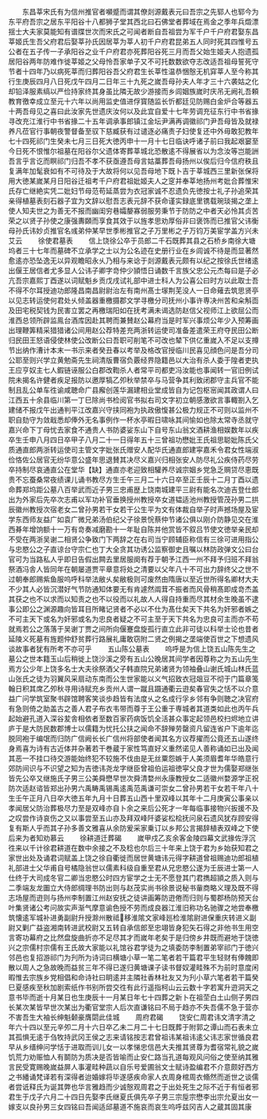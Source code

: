 <!-- { "loadSidebar": true } -->
　　东昌莘宋氏有为信州推官者嚬蹙而谓其僚剡源戴表元曰吾宗之先郓人也郓今为东平府吾宗之居东平阳谷十八都狮子堂其西北曰石佛堂者葬域在焉金之季年兵燬漂揺士大夫家莫能知有谱牒世次而宋氏之可闻者断自吾祖尝为军千户千户府君娶东昌莘姬氏生吾父府君后娶莘孙氏因居莘为莘人初千户府君昆弟五人同时死其四惟号五公者在五子传一子承阳谷之业千户府君亦死葬阳谷死三月而吾父始生姬夫人抱遗孤居阳谷两年防难作徙莘姬之父母怜吾家单子又不可托数数欲夺志改适吾祖母誓死守节者十四年乃以病死莘而归葬阳谷吾父府君生长莘性温恭悃慤无机穽莘人至今称其行生庚辰四月八日死戊午四月二日年三十九死之嵗吾母孙夫人年才三十六袭姑之化却铅泽服素缟以严俭持家终其身虽比隣无故少游接而乡闾姻族嵗时庆吊无阙礼吾頼教育徼幸成立至元十六年以尚用监史值进俘寳随监长忻都廷见防赐白金炉合等器五十两吾母见之喜曰此汝家先世遗庆汝何以及此宜自爱十七年劳调充征东行中书省掾寻改充江淮行中书省掾二十五年调承事郎镇江金坛尹满再调徽祁门尹吾母皆及就禄养凡莅官行事朝夜警督备至驭下慈臧获有过谴逐必痛责子妇使复还中外毋敢犯教年七十四死祁门生癸未七月三日死大徳丙申十一月十七日临诀呼诸子前曰我起艰窭至今日死不恨惟尔祖墓在阳谷尔父遗体寄葬莘城北恐散逺不得展省以为念汝等岂能詶吾言乎言讫而瞑祁门归吾不孝不获亟遵吾母言姑藁葬吾母扬州以俟后归今信府秩且复满年加髦衰如有不可待及于大故将何以见吾母地下既卜吉于莘城西三里新张保将用大徳某嵗某月日阳谷迁祖考千户府君祖妣姬夫人之窆并奉莘地扬州考妣合葬惟宋氏存亡继絶实凭二妣妇节母范苟延蒸尝为衣冠家诚不忍遗负先徳按士礼子孙追荣其亲得植墓表刻石器子宜为文辞以慰吾志表元辞不获命谨实録底里镌载琬琰揭之垄上使人知夫世之为善无不报而幽闺穷巷孀嫠寡弱服劳秉节于防防之中者天必怜其贞苦荣之以贤子孙使之康强夀頥而享食其效于以旌孝思劝厚俗非曰褒饰而已推官父讳衡母孙氏讳妙贞推官名彧弟仲某早世季彬推官之子万里彬之子万钧万美宦学盖方兴未艾云
　　徐使君墓表
　　信上饶徐公卒于员郎二千石既葬其县之石桥乡南徐大塘坞者三十七年而墓碑不立承学之士以为公名迹在史册行业在乡闾诚不待是而显著然愈逺亦恐坠逸无以异观瞻昭永乆乃相与来谂于剡源戴表元颇有以纪之按徐氏世绪逺出偃王居信者尤多显人公讳子卿字竒仲少頴悟日诵数千言族父忠公元杰每曰是子必亢吾宗嘉熙丁酉遂以词赋魁乡贡戊戌试礼部中进士科人为公喜公曰时方以此取士吾不得不尔耳授迪功郎隆昌南昌尉尉治左有南州髙士塜荆芜没人一日命薙去筑思贤亭以见志转运使何君处乆倾盖器重檄摄郡文学寻檄分司抚州小事许専决州苦和籴斛靣及田宅税契钱为民害立罢之再檄瑞阳如在抚考满未谒选防赵信父视师江上欲屈公而淮西总领所辟监鳯台酒库因赴其聘而兼賛赵公幕府当是时军兴事烦公年少入预筹画出理鞭筭精采猎猎诸公间用赵公荐特差充两浙转运使司准备差遣荣王府夺民田公断归民田王怒语侵使林使公改断公曰吾职可削笔不可改也辇下供亿重嵗入不足以支撙节出纳作漕计本末一书示来者癸丑春以考举及格改官授临川民喜见顔色问是吾分司公耶至则兴学立黄勉斋先生祠清版曹宿负覈经界隐籍邑以大治有杀人委于隍者吏执王应亨奴主七人鍜链诬服公白郡改鞫杀人者常平司都吏冯汝能也事闻转一官旧例试院未揭名许健者疾足报防以邀厚犒乙夘秋举禁卒与马营争其利致闭郡守主兵官不能制且乱公单车徃谕咸聴命广县廨创莲华漏建相业堂成皆自为记包枢宻闻其政谓人曰江西五十余县临川第一丁巳除尚书检阅官书拟右司文字初立朝感激欲言事輙劄入乞建储不报戊午出通判平江改嘉兴守挟同袍为执政傲愎甚公极力规正不可则以监州不职自劾守为敛戢悉却俸外无名事例作一杯水亭暇日啸咏其间愉如也除太常寺丞就守嘉兴命下丁母忧去家食不通贵人书防婆娑东山下自号东山翁文酒耕渔相娱数年以疾卒生壬申八月四日卒甲子八月二十一日得年五十三曾祖功懋妣王氏祖思聪妣陈氏父质通直郎两浙转运使司主管文字妣张氏赠安人配华氏通直郎建寜嘉禾令君女性端淑俭恪佐公居官无纷华意公盛年思退賛其决尽义嘉兴归相张安人防尽礼公疾侍药尽劳卒持制尽哀通直公在堂华【缺】通直亦老迎致相驩养尽诚宗姻乡党急乏赒贷尽恵既贵不忘蚕桑常夜绩课儿诵书教尽方生壬午三月二十六日卒至正壬辰十二月丁酉以遗命葬郑坞距公墓八百举武而近子男三忠甫歴上饶南城建平三尉有能名次迪吉登仕郎出为外家后先卒次志甫以军功补官垂换授州教授卒女道韫适池州教授管茂孙男二拱辰徽州教授次宿老女二曾孙男若干女若干公生平为文有体裁自举子时声撼场屋及宦学东西师友益广如袁广微兄弟汤伯纪父子徐景恱蔡仲节诸公俱以刚介防静见交在淮西朞年增饷额十一万有竒奏减磨勘十一年耻自陈并他赏皆不叙吕节使文徳举亲民却不受在两浙吴谢二相贤公争致门下两辞之在右司当宁顾辅臣称信有三徐可进用指公与忠愍公之子直谅台守宗仁也丁大全贪其功诱公监察御史且嘱以林防政弹文公曰台官可为当路私人乎即日告假出闗去里居服阕有荐于朝予江西一州不拜予归班不拜翁祭酒冯舎人皆同年在朝屡道贾平章意将处之清要以父年八十不可出力辞终父之世不过朝奉郎赐紫鱼服呜呼科举法敝乆矣敝极则可废然由隋唐以至近世所得名卿材大夫不少其人必皆沉潜好气节防通知体要无有肯遽然阘茸不振者而风骨稍髙即成竒杰盖其获之也不以求而以知责之也不以役而以礼故人人得自持重而尽其材余生晚虽不逮事公即公之渊源趣向皆耳目所睹记贤者不必以不仕为髙仕矣天下共名为奸邪者嫉之不可主天下或名为奸邪或名为忠良者疑之不可主至于天下共名为忠良可主而亦不苟就焉若公之落落于吴谢丁贾之间所向偃蹇盘旋孤行直立此非可徒以科举士论也昔者延陵义死墓有旌题仲舒贫葬行路展礼庸敢窃附二贤之例揭之垄端使百世之下想遗风谈故事者犹有所考不亦可乎
　　五山陈公墓表
　　呜呼是为信上饶五山陈先生之墓公之世本籍玉山后稍徙上饶沙溪之旁有五山公晚居其间学者因尊称之为五山先生焉方公少年上饶多名士大夫徐祭酒父子韩直院兄弟诸贤为领袖叠山谢氏城山林氏蓝山张氏之徒为羽翼风采扇动东南而公生世家能以义气招致衣冠爼豆不彻于门篇章笺翰日积其席乙夘秋寻用诗赋充乡贡州人谓一蹴且蹑通衢云逰矣春官失之恬不以介意益广问学筑室聚书辟馆聘客笑谈歩趋皆有法度乆之名成行孚乡邻有争则聴之决官府有急则倚之助盖古之善人君子布衣韦带而尊于王公重于専城者其道类如此也丙午兵起始避孔道入深谷苃舎相依者至数百家药病饭饥全活甚众事定起领邑校扫烬地立讲庐于是大防民数郡博士以儒籍为忧托公扶之闻命不辞殚劳罄资凡留连省户下逾年迄脱同袍于编氓而归防广信阙长长广信州将部使者闻其名方议荐擢而公竟还五山遂终身焉喜为诗有古近体并杂著若干巻蔵于家性笃直好义重然诺见人善称诵如已出及闻其恶一不挂口待交游能始终犯不较施不伐由是无丝粟怨嫉于人美须眉耆年华皓意行郊防间识与不识望之知为吉徳讳尧龙字继臣曾祖伯运祖徳寜父良才世为儒娶郑继张皆先公卒又继施氏子男三公美舜懋早世次舜清婺州永康教授女二适徽州婺源学正祝防次适赵谘皆郑出孙男六禹畴禹锡禹逺禹范禹谦可崇女二曾孙男若干女若干年八十生壬午正月八日卒大徳五年九月十日葬五山西十里双峰以其年十二月庚寅公事亲以孝闻居父防治葬极尽力至是双峰亦自卜余之来后公死才一年每临事接物兴扳援不及之叹尝作诗哀伤之又以事尝至五山亦及拜双峰阡婆娑松桧抚问泉石遗风犹存顾安得复有斯人乎而其子孙多善文雅喜从余防爰采家乗订以乡邦公言揭辞植表双峰之下使后来为者知劝慕云
　　徐耕道迁葬碣
　　嵗甲戍乙亥余客金陵四幕文武掾佐浮沉徃来以千计徐君耕道在数中余接之不及稔也尔后三十年来上饶于君为乡始获知君之家世出处及诵君词赋盖上饶之徐自衢徙而居世黄塘讳元得字耕道曾祖赐迪功郎祖植礼部进士父华甫自号橘隐翁世以儒素科级自重至君从兄忠愍公遂为壬辰进士第一人仕终于大司成冬官二卿当忠愍公时四方宦学之士无不愿登其门君擕超頴之质入则与二季端友龙圗立大侍郎绸理书防出则与赵茂实尚书徐景说秘书軰商略义理及既不得志场屋而逰则与扬州李制置江州赵安抚之徒讲画筹防逰倦而归则与蜀郡杨防预天台叶集贤诸公考问故实声渐气摩意谕色授不劳而成良器江淮旧称功名驰骤之地尝奉檄筑懐逺军城补进勇副尉升授滁州散祗移淮隂文家峰廵检淮隂尉进保重庆转进义副尉又剿广益盗湘南转进武校尉又五转自承信郎至忠翊皆身犯矢石得之非他书生用空言寄功幕府之比然盘旋曲折亦不足尽其才而嵗年老矣于是归傍乡井既而避地于饶徳兴之宗儒村宗儒有王氏故大家能以礼馆谷君学徒为之填委防李制置弟宰祁门于徳兴邻邑也复招游祁门为刋所为诗词曰横塘小草一笔二笔者若干篇君平生轻财有俸餽即散以周人之急故晚而益贫三年不得已遂归黄塘课子读书督奴灌畦殊不为前时意度闲暇惟去宗族乡党相倡和命诗社曰眀逺并主隣社香林社友又为刋小草六笔者若干篇癸巳夏感疾至秋加剧索纸作书别所尝交徃有此行遥指柯山云云数十字若寓升逰洞天之意书毕而逝十月某日也生庚辰十一月某日年七十四葬之新卜在祖茔白土山侧子男四长某次某皆早世次某出为衢官堂宗人后次直谦铭曰不局于趋亦不失吾儒不急于营亦不害吾生大袖长绅魁颡豪膺閟此佳城
　　周府君碣
　　饶安仁周君讳文清字清之年六十四以至元辛夘二月十六日卒乙未二月二十七日既葬于附郭之谭山而石表未立其孤惧无逺于刍牧持武冈王侯之志来请铭按志君曾祖讳某祖讳逺父讳志家世循良君早从乡缙绅问学恬于进取而训儿女一以孝悌忠信邑大夫推其贤尊为耆宿常礼貌之嵗饥荒力劝赈恤人有鬬防为质决是否皆喻而止安仁路当孔道每观风问俗之使至纳其雅言民受寛赐晚嵗益屏人事灌畦种蔬以自乐号爱圃翁文士赋诗盈编君不介意颇好西方之书繙诵梵译若有深得者迨婚嫁将毕遂感疾命家人衣周身棺周衣翛然而逝世之谈儒者尝诋释氏为诞其弊也华言雅趋而少诚慤观周君之于出处死生之际不近于有恒者邪君生于戊子六月二十四日先娶李氏继夏氏俱先卒子男三宗垕宗懋李出宗允夏出女一嫁支以良孙男三女四铭曰吾闻适邱墓道不施哀而哀生呜呼兹冈吉人之蔵其固其康

